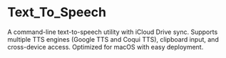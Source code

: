 # Text_To_Speech
A command-line text-to-speech utility with iCloud Drive sync. Supports multiple TTS engines (Google TTS and Coqui TTS), clipboard input, and cross-device access. Optimized for macOS with easy deployment.
